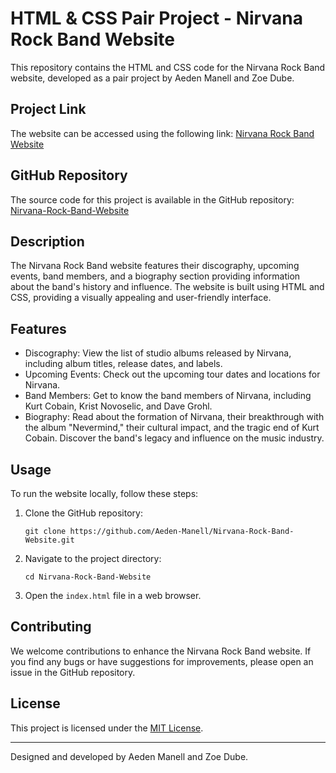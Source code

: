 # HTML & CSS Pair Project - Nirvana Rock Band Website

This repository contains the HTML and CSS code for the Nirvana Rock Band website, developed as a pair project by Aeden Manell and Zoe Dube.

## Project Link

The website can be accessed using the following link: [Nirvana Rock Band Website](https://nirvanadevelopedbyzoeandaeden.netlify.app/)

## GitHub Repository

The source code for this project is available in the GitHub repository: [Nirvana-Rock-Band-Website](https://github.com/Aeden-Manell/Nirvana-Rock-Band-Website)

## Description

The Nirvana Rock Band website features their discography, upcoming events, band members, and a biography section providing information about the band's history and influence. The website is built using HTML and CSS, providing a visually appealing and user-friendly interface.

## Features

- Discography: View the list of studio albums released by Nirvana, including album titles, release dates, and labels.
- Upcoming Events: Check out the upcoming tour dates and locations for Nirvana.
- Band Members: Get to know the band members of Nirvana, including Kurt Cobain, Krist Novoselic, and Dave Grohl.
- Biography: Read about the formation of Nirvana, their breakthrough with the album "Nevermind," their cultural impact, and the tragic end of Kurt Cobain. Discover the band's legacy and influence on the music industry.

## Usage

To run the website locally, follow these steps:

1. Clone the GitHub repository:

   ```
   git clone https://github.com/Aeden-Manell/Nirvana-Rock-Band-Website.git
   ```

2. Navigate to the project directory:

   ```
   cd Nirvana-Rock-Band-Website
   ```

3. Open the `index.html` file in a web browser.

## Contributing

We welcome contributions to enhance the Nirvana Rock Band website. If you find any bugs or have suggestions for improvements, please open an issue in the GitHub repository.

## License

This project is licensed under the [MIT License](LICENSE).

---

Designed and developed by Aeden Manell and Zoe Dube.
